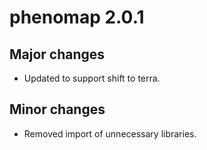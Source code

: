 # phenomap 2.0.1

## Major changes

* Updated to support shift to terra.

## Minor changes

* Removed import of unnecessary libraries.

